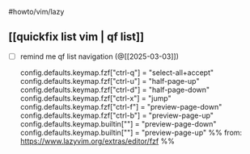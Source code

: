 #howto/vim/lazy

## [[quickfix list vim | qf list]]

- [ ] remind me qf list navigation (@[[2025-03-03]])
  
  config.defaults.keymap.fzf["ctrl-q"] = "select-all+accept"
  config.defaults.keymap.fzf["ctrl-u"] = "half-page-up"
  config.defaults.keymap.fzf["ctrl-d"] = "half-page-down"
  config.defaults.keymap.fzf["ctrl-x"] = "jump"
  config.defaults.keymap.fzf["ctrl-f"] = "preview-page-down"
  config.defaults.keymap.fzf["ctrl-b"] = "preview-page-up"
  config.defaults.keymap.builtin["<c-f>"] = "preview-page-down"
  config.defaults.keymap.builtin["<c-b>"] = "preview-page-up"
%% from: https://www.lazyvim.org/extras/editor/fzf %%  
